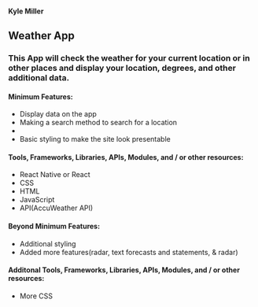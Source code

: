 #### Kyle Miller
## Weather App
### This App will check the weather for your current location or in other places and display your location, degrees, and other additional data.

#### Minimum Features:
* Display data on the app
* Making a search method to search for a location
* 
* Basic styling to make the site look presentable

#### Tools, Frameworks, Libraries, APIs, Modules, and / or other resources:
* React Native or React
* CSS
* HTML
* JavaScript
* API(AccuWeather API)

#### Beyond Minimum Features:
* Additional styling 
* Added more features(radar, text forecasts and statements, & radar)

#### Additonal Tools, Frameworks, Libraries, APIs, Modules, and / or other resources:
* More CSS
